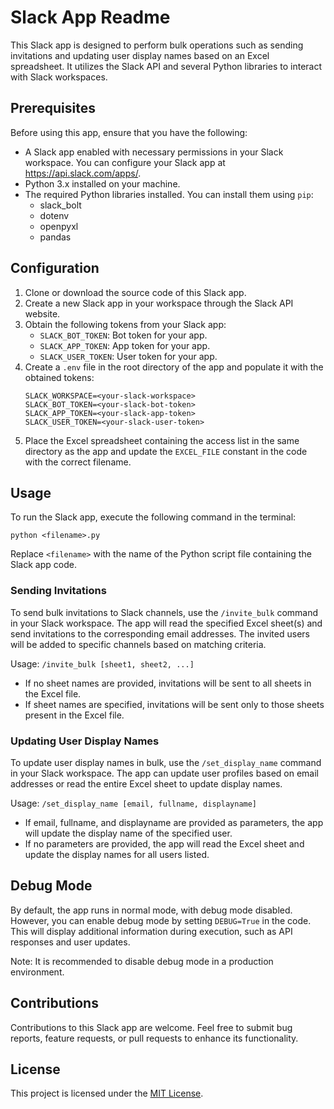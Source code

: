 # Slack App Readme

This Slack app is designed to perform bulk operations such as sending invitations and updating user display names based on an Excel spreadsheet. It utilizes the Slack API and several Python libraries to interact with Slack workspaces.

## Prerequisites

Before using this app, ensure that you have the following:

- A Slack app enabled with necessary permissions in your Slack workspace. You can configure your Slack app at https://api.slack.com/apps/.
- Python 3.x installed on your machine.
- The required Python libraries installed. You can install them using `pip`:
  - slack_bolt
  - dotenv
  - openpyxl
  - pandas

## Configuration

1. Clone or download the source code of this Slack app.
2. Create a new Slack app in your workspace through the Slack API website.
3. Obtain the following tokens from your Slack app:
   - `SLACK_BOT_TOKEN`: Bot token for your app.
   - `SLACK_APP_TOKEN`: App token for your app.
   - `SLACK_USER_TOKEN`: User token for your app.
4. Create a `.env` file in the root directory of the app and populate it with the obtained tokens:
   ```
   SLACK_WORKSPACE=<your-slack-workspace>
   SLACK_BOT_TOKEN=<your-slack-bot-token>
   SLACK_APP_TOKEN=<your-slack-app-token>
   SLACK_USER_TOKEN=<your-slack-user-token>
   ```
5. Place the Excel spreadsheet containing the access list in the same directory as the app and update the `EXCEL_FILE` constant in the code with the correct filename.

## Usage

To run the Slack app, execute the following command in the terminal:

```shell
python <filename>.py
```

Replace `<filename>` with the name of the Python script file containing the Slack app code.

### Sending Invitations

To send bulk invitations to Slack channels, use the `/invite_bulk` command in your Slack workspace. The app will read the specified Excel sheet(s) and send invitations to the corresponding email addresses. The invited users will be added to specific channels based on matching criteria.

Usage: `/invite_bulk [sheet1, sheet2, ...]`

- If no sheet names are provided, invitations will be sent to all sheets in the Excel file.
- If sheet names are specified, invitations will be sent only to those sheets present in the Excel file.

### Updating User Display Names

To update user display names in bulk, use the `/set_display_name` command in your Slack workspace. The app can update user profiles based on email addresses or read the entire Excel sheet to update display names.

Usage: `/set_display_name [email, fullname, displayname]`

- If email, fullname, and displayname are provided as parameters, the app will update the display name of the specified user.
- If no parameters are provided, the app will read the Excel sheet and update the display names for all users listed.

## Debug Mode

By default, the app runs in normal mode, with debug mode disabled. However, you can enable debug mode by setting `DEBUG=True` in the code. This will display additional information during execution, such as API responses and user updates.

Note: It is recommended to disable debug mode in a production environment.

## Contributions

Contributions to this Slack app are welcome. Feel free to submit bug reports, feature requests, or pull requests to enhance its functionality.

## License

This project is licensed under the [MIT License](https://opensource.org/licenses/MIT).
